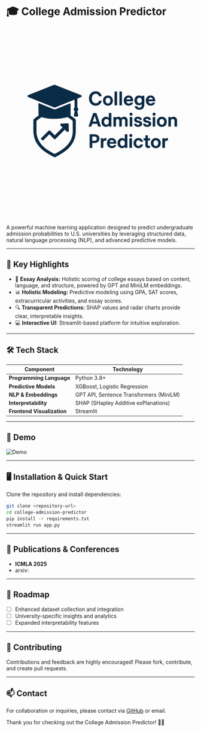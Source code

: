 # 🎓 College Admission Predictor
![College Admission Predictor Logo](logo1.png)

A powerful machine learning application designed to predict undergraduate admission probabilities to U.S. universities by leveraging structured data, natural language processing (NLP), and advanced predictive models.

---

## 🌟 Key Highlights

* 🚀 **Essay Analysis:** Holistic scoring of college essays based on content, language, and structure, powered by GPT and MiniLM embeddings.
* 📊 **Holistic Modeling:** Predictive modeling using GPA, SAT scores, extracurricular activities, and essay scores.
* 🔍 **Transparent Predictions:** SHAP values and radar charts provide clear, interpretable insights.
* 💻 **Interactive UI:** Streamlit-based platform for intuitive exploration.

---

## 🛠️ Tech Stack

| Component                  | Technology                              |
| -------------------------- | --------------------------------------- |
| **Programming Language**   | Python 3.8+                             |
| **Predictive Models**      | XGBoost, Logistic Regression            |
| **NLP & Embeddings**       | GPT API, Sentence Transformers (MiniLM) |
| **Interpretability**       | SHAP (SHapley Additive exPlanations)    |
| **Frontend Visualization** | Streamlit                               |

---

## 🎥 Demo

![Demo](path/to/demo.png)

---

## 🖥️ Installation & Quick Start

Clone the repository and install dependencies:

```bash
git clone <repository-url>
cd college-admission-predictor
pip install -r requirements.txt
streamlit run app.py
```

---

## 📖 Publications & Conferences

* **ICMLA 2025** 
* arxiv:

---

## 🚧 Roadmap

* [ ] Enhanced dataset collection and integration
* [ ] University-specific insights and analytics
* [ ] Expanded interpretability features

---

## 🤝 Contributing

Contributions and feedback are highly encouraged! Please fork, contribute, and create pull requests.

---

## 📫 Contact

For collaboration or inquiries, please contact via [GitHub](https://github.com/) or email.

Thank you for checking out the College Admission Predictor! 🎉🚀
